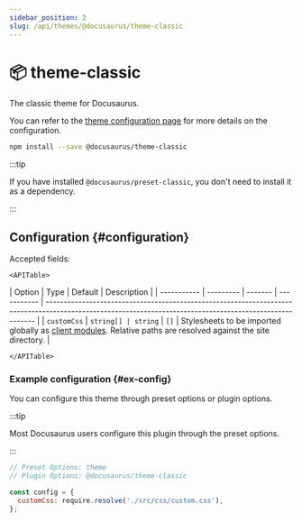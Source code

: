 ```yaml
---
sidebar_position: 2
slug: /api/themes/@docusaurus/theme-classic
---
```


# 📦 theme-classic

The classic theme for Docusaurus.

You can refer to the [theme configuration page](theme-configuration.md) for more details on the configuration.

```bash npm2yarn
npm install --save @docusaurus/theme-classic
```

:::tip

If you have installed `@docusaurus/preset-classic`, you don't need to install it as a dependency.

:::

## Configuration {#configuration}

Accepted fields:

```mdx-code-block
<APITable>
```

| Option      | Type      | Default | Description |
| ----------- | --------- | ------- | ----------- | --------------------------------------------------------------------------------------------------------------------------------------------------------- |
| `customCss` | `string[] | string` | `[]`        | Stylesheets to be imported globally as [client modules](../../advanced/client.md#client-modules). Relative paths are resolved against the site directory. |

```mdx-code-block
</APITable>
```

### Example configuration {#ex-config}

You can configure this theme through preset options or plugin options.

:::tip

Most Docusaurus users configure this plugin through the preset options.

:::

```js config-tabs
// Preset Options: theme
// Plugin Options: @docusaurus/theme-classic

const config = {
  customCss: require.resolve('./src/css/custom.css'),
};
```
